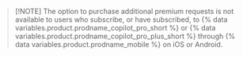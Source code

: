 > [!NOTE] The option to purchase additional premium requests is not available to users who subscribe, or have subscribed, to {% data variables.product.prodname_copilot_pro_short %} or {% data variables.product.prodname_copilot_pro_plus_short %} through {% data variables.product.prodname_mobile %} on iOS or Android.
